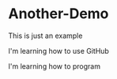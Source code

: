 # Another-Demo
This is just an example 

I'm learning how to use GitHub

I'm learning how to program 
